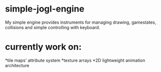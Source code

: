 # simple-jogl-engine

My simple engine provides instruments for managing drawing, gamestates, collisions and simple controlling with keyboard.

# currently work on:

*tile maps' attribute system
*texture arrays
*2D lightweight animation architecture
